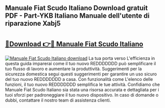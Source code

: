 ## Manuale Fiat Scudo Italiano Download gratuit PDF - Part-YKB Italiano Manuale dell'utente di riparazione Xabj5

# <h2><a href="http://dfai1mi.blite.top/?on=Manuale+Fiat+Scudo+Italiano">🔗Download 👉🔴 Manuale Fiat Scudo Italiano</a></h2>

[![Manuale Fiat Scudo Italiano download](https://i.imgur.com/lujVjoI.png)](http://dfai1mi.blite.top/?on=Manuale+Fiat+Scudo+Italiano)
La tua porta verso L'efficienza in questa guida imparerai come il tuo nuovo REDDDDDDD può semplificare il tuo flusso di lavoro e aumentare la produttività. Suggerimenti per la sicurezza domestica segui questi suggerimenti per garantire un uso sicuro del tuo nuovo REDDDDDDD a casa. Con funzionalità come L'elenco delle funzioni, il tuo nuovo REDDDDDDD semplifica le tue attività. Confidiamo che Manuale Fiat Scudo Italiano sia stata una risorsa accurata e dettagliata per i tuoi sforzi per padroneggiare il tuo nuovo dispositivo. In caso di domande o dubbi, contattare il nostro team di assistenza clienti.
